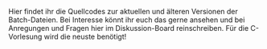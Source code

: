Hier findet ihr die Quellcodes zur aktuellen und älteren Versionen der Batch-Dateien. Bei Interesse könnt ihr euch das gerne ansehen und bei Anregungen und Fragen hier im Diskussion-Board reinschreiben. Für die C-Vorlesung wird die neuste benötigt!
